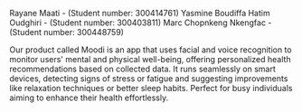 Rayane Maati - (Student number: 300414761)
Yasmine Boudiffa
Hatim Oudghiri - (Student number: 300403811)
Marc Chopnkeng Nkengfac - (Student number: 300448759)






Our product called Moodi is an app that uses facial and voice recognition to monitor users' mental and physical well-being, offering personalized health recommendations based on collected data. It runs seamlessly on smart devices, detecting signs of stress or fatigue and suggesting improvements like relaxation techniques or better sleep habits. Perfect for busy individuals aiming to enhance their health effortlessly.
